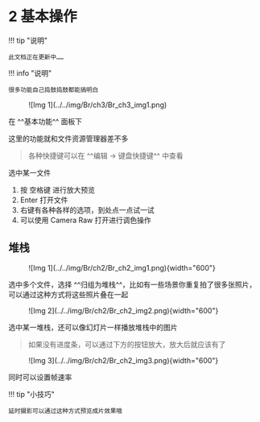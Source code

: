 # 2 基本操作

!!! tip "说明"

    此文档正在更新中……

!!! info "说明"
    
    很多功能自己捣鼓捣鼓都能搞明白

<figure markdown="span">
![Img 1](../../img/Br/ch3/Br_ch3_img1.png)
</figure>

在 ^^基本功能^^ 面板下

这里的功能就和文件资源管理器差不多

> 各种快捷键可以在 ^^编辑 -> 键盘快捷键^^ 中查看

选中某一文件

1. 按 空格键 进行放大预览
2. Enter 打开文件
3. 右键有各种各样的选项，到处点一点试一试
4. 可以使用 Camera Raw 打开进行调色操作

## 堆栈

<figure markdown="span">
![Img 1](../../img/Br/ch2/Br_ch2_img1.png){width="600"}
</figure>

选中多个文件，选择 ^^归组为堆栈^^，比如有一些场景你重复拍了很多张照片，可以通过这种方式将这些照片叠在一起

<figure markdown="span">
![Img 2](../../img/Br/ch2/Br_ch2_img2.png){width="600"}
</figure>

选中某一堆栈，还可以像幻灯片一样播放堆栈中的图片

> 如果没有进度条，可以通过下方的按钮放大，放大后就应该有了

<figure markdown="span">
![Img 3](../../img/Br/ch2/Br_ch2_img3.png){width="600"}
</figure>

同时可以设置帧速率

!!! tip "小技巧"

    延时摄影可以通过这种方式预览成片效果哦

